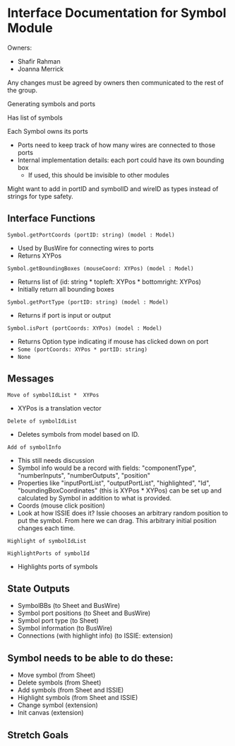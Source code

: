 # Interface Documentation for Symbol Module

Owners:
 - Shafir Rahman
 - Joanna Merrick

Any changes must be agreed by owners then communicated to the rest of the group.

Generating symbols and ports

Has list of symbols

Each Symbol owns its ports
 - Ports need to keep track of how many wires are connected to those ports
 - Internal implementation details: each port could have its own bounding box
    - If used, this should be invisible to other modules

Might want to add in portID and symbolID and wireID as types instead of strings for type safety.

## Interface Functions

`Symbol.getPortCoords (portID: string) (model : Model)`
 - Used by BusWire for connecting wires to ports
 - Returns XYPos

`Symbol.getBoundingBoxes (mouseCoord: XYPos) (model : Model)`
 - Returns list of (id: string * topleft: XYPos * bottomright: XYPos)
 - Initially return all bounding boxes

`Symbol.getPortType (portID: string) (model : Model)`
 - Returns if port is input or output

`Symbol.isPort (portCoords: XYPos) (model : Model)`
 - Returns Option type indicating if mouse has clicked down on port
 - `Some (portCoords: XYPos * portID: string)`
 - `None`

## Messages

`Move of symbolIdList *  XYPos`
 - XYPos is a translation vector

`Delete of symbolIdList`
 - Deletes symbols from model based on ID.

`Add of symbolInfo`
 - This still needs discussion
 - Symbol info would be a record with fields: "componentType", "numberInputs", "numberOutputs", "position"
 - Properties like "inputPortList", "outputPortList", "highlighted", "Id", "boundingBoxCoordinates" (this is XYPos * XYPos) can be set up and calculated by Symbol in addition to what is provided.
 - Coords (mouse click position)
 - Look at how ISSIE does it? Issie chooses an arbitrary random position to put the symbol. From here we can drag. This arbitrary initial position changes each time.

`Highlight of symbolIdList`

`HighlightPorts of symbolId`
 - Highlights ports of symbols

## State Outputs
 - SymbolBBs (to Sheet and BusWire)
 - Symbol port positions (to Sheet and BusWire)
 - Symbol port type (to Sheet)
 - Symbol information (to BusWire)
 - Connections (with highlight info) (to ISSIE: extension)

## Symbol needs to be able to do these:
 - Move symbol (from Sheet)
 - Delete symbols (from Sheet)
 - Add symbols (from Sheet and ISSIE)
 - Highlight symbols (from Sheet and ISSIE)
 - Change symbol (extension)
 - Init canvas (extension)

 ## Stretch Goals
 